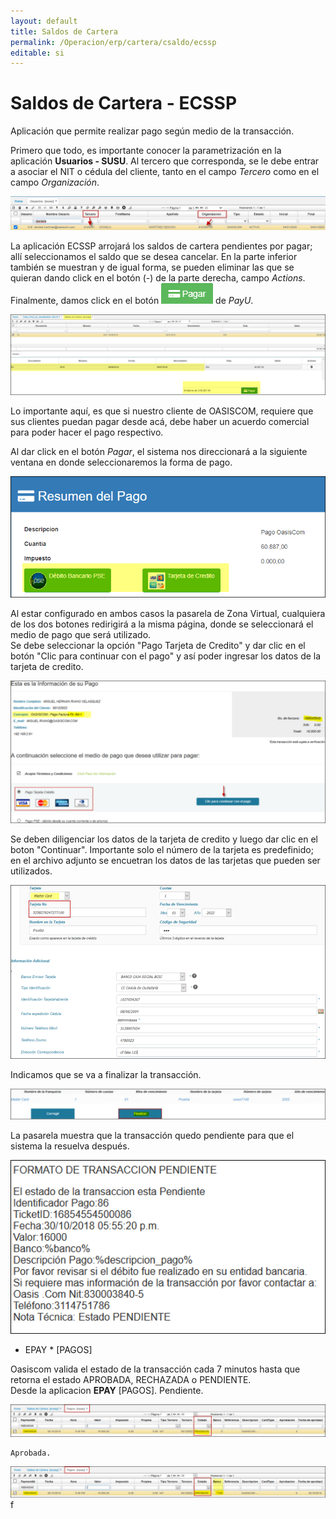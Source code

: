 ```yaml
---
layout: default
title: Saldos de Cartera
permalink: /Operacion/erp/cartera/csaldo/ecssp
editable: si
---
```


# Saldos de Cartera - ECSSP

Aplicación que permite realizar pago según medio de la transacción.  

Primero que todo, es importante conocer la parametrización en la aplicación **Usuarios - SUSU**.  Al tercero que corresponda, se le debe entrar a asociar el NIT o cédula del cliente, tanto en el campo _Tercero_ como en el campo _Organización_.  

![](ecssp9.png)

La aplicación ECSSP arrojará los saldos de cartera pendientes por pagar; allí seleccionamos el saldo que se desea cancelar.  En la parte inferior también se muestran y de igual forma, se pueden eliminar las que se quieran dando click en el botón (-) de la parte derecha, campo _Actions_.  Finalmente, damos click en el botón ![](ecssp.png) de _PayU_.  

![](ecssp1.png)  

Lo importante aquí, es que si nuestro cliente de OASISCOM, requiere que sus clientes puedan pagar desde acá, debe haber un acuerdo comercial para poder hacer el pago respectivo.

Al dar click en el botón _Pagar_, el sistema nos direccionará a la siguiente ventana en donde seleccionaremos la forma de pago.  

![](ecssp2.png)

Al estar configurado en ambos casos la pasarela de Zona Virtual, cualquiera de los dos botones redirigirá a la misma página, donde se seleccionará el medio de pago que será utilizado.  
Se debe seleccionar la opción "Pago Tarjeta de Credito" y dar clic en el botón "Clic para continuar con el pago" y así poder ingresar los datos de la tarjeta de credito.  

![](ecssp3.png)

Se deben diligenciar los datos de la tarjeta de credito y luego dar clic en el boton "Continuar". Importante solo el número de la tarjeta es predefinido; en el archivo adjunto se encuetran los datos de las tarjetas que pueden ser utilizados.  

![](ecssp4.png)

Indicamos que se va a finalizar la transacción.  

![](ecssp5.png)

La pasarela muestra que la transacción quedo pendiente para que el sistema la resuelva después.  

![](ecssp6.png)

* EPAY *  [PAGOS]
 
Oasiscom valida el estado de la transacción cada 7 minutos hasta que retorna el estado APROBADA, RECHAZADA o PENDIENTE.  
Desde la aplicacion **EPAY**  [PAGOS].
	Pendiente.

![](ecssp7.png)

	Aprobada.

![](ecssp8.png)
f
















